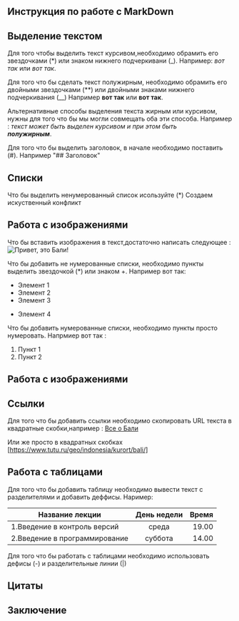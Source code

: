 ## Инструкция по работе с MarkDown

## Выделение текстом
Для того чтобы выделить текст курсивом,необходимо обрамить его звездочками (*) или знаком нижнего подчеркивани (_). Например: *вот так* или _вот так_.

Для того что бы сделать текст полужирным, необходимо обрамить его двойными звездочками (**) или двойными знаками нижнего подчеркивания (__)
Например **вот так** или __вот так__.

Альтернативные способы выделения текста жирным или курсивом, нужны для того что бы мы могли совмещать оба эти способа. Например :
_текст может быть выделен курсивом и при этом быть   
**полужирным**_.

 
 Для того что бы выделить заголовок, в начале необходимо поставить (#). Например "## Заголовок" 




## Списки
Что бы выделить ненумерованный список исользуйте (*)
Создаем искуственный конфликт

## Работа с изображениями
Что бы вставить изображения в текст,достаточно написать следующее : 
![Привет, это Бали!](Bali.jpg)

Что бы добавить не нумерованные списки, необходимо пункты выделить звездочкой (*) или знаком +. Например вот так:
* Элемент 1
* Элемент 2
* Элемент 3
+ Элемент 4

Что бы добавить нумерованные списки, необходимо пункты просто нумеровать. Напрмиер вот так :

1. Пункт 1
2. Пункт 2
## Работа с изображениями 









## Сcылки
Для того что бы добавить ссылки необходимо скопировать URL текста в квадратные скобки,например : [Все о Бали](https://www.tutu.ru/geo/indonesia/kurort/bali/)
 
 Или же просто в квадратных скобках [https://www.tutu.ru/geo/indonesia/kurort/bali/]



## Работа с таблицами
Для того что бы добавить таблицу необходимо вывести текст с разделителями  и добавить деффисы.
Наример:

Название лекции|День недели|Время
-----|:-----:|-----:|
1.Введение в контроль версий| среда| 19.00
2.Введение в программирование | суббота| 14.00





Для того что бы работать с таблицами необходимо использовать дефисы (-) и разделительные линии (|)

## Цитаты


## Заключение 
